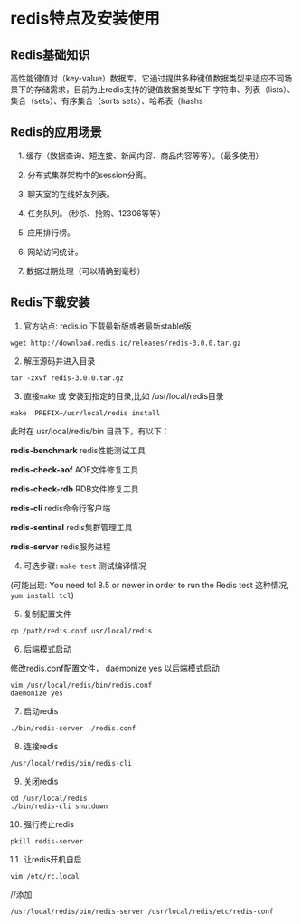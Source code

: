 # redis特点及安装使用


## Redis基础知识

高性能键值对（key-value）数据库。它通过提供多种键值数据类型来适应不同场景下的存储需求，目前为止redis支持的键值数据类型如下
字符串、列表（lists）、集合（sets）、有序集合（sorts sets）、哈希表（hashs

## Redis的应用场景

 1. 缓存（数据查询、短连接、新闻内容、商品内容等等）。（最多使用）

 2. 分布式集群架构中的session分离。

 3. 聊天室的在线好友列表。

 4. 任务队列。（秒杀、抢购、12306等等）

 5. 应用排行榜。

 6. 网站访问统计。

 7. 数据过期处理（可以精确到毫秒）



## Redis下载安装

1. 官方站点: redis.io 下载最新版或者最新stable版

`wget http://download.redis.io/releases/redis-3.0.0.tar.gz`

2. 解压源码并进入目录

`tar -zxvf redis-3.0.0.tar.gz`

3. 直接`make` 或 安装到指定的目录,比如 /usr/local/redis目录

`make  PREFIX=/usr/local/redis install`

此时在 usr/local/redis/bin 目录下，有以下：

**redis-benchmark** redis性能测试工具

**redis-check-aof** AOF文件修复工具

**redis-check-rdb** RDB文件修复工具

**redis-cli** redis命令行客户端

**redis-sentinal** redis集群管理工具

**redis-server** redis服务进程

4. 可选步骤: `make test`  测试编译情况

(可能出现: You need tcl 8.5 or newer in order to run the Redis test 这种情况, `yum install tcl`)

5. 复制配置文件

`cp /path/redis.conf usr/local/redis`

6. 后端模式启动

修改redis.conf配置文件， daemonize yes 以后端模式启动

```
vim /usr/local/redis/bin/redis.conf
daemonize yes
```

7. 启动redis

```cd /usr/local/redis
./bin/redis-server ./redis.conf
```

8. 连接redis

`/usr/local/redis/bin/redis-cli`

9. 关闭redis

```
cd /usr/local/redis
./bin/redis-cli shutdown
```

10. 强行终止redis

`pkill redis-server`

11. 让redis开机自启

`vim /etc/rc.local`

//添加

`/usr/local/redis/bin/redis-server /usr/local/redis/etc/redis-conf`
